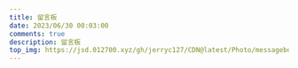 ```yaml
---
title: 留言板
date: 2023/06/30 00:03:00
comments: true
description: 留言板
top_img: https://jsd.012700.xyz/gh/jerryc127/CDN@latest/Photo/messageboard.jpg
---
```

